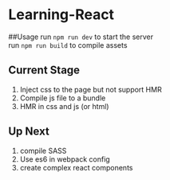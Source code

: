 # Learning-React

##Usage
run `npm run dev` to start the server  
run `npm run build` to compile assets  

## Current Stage
1. Inject css to the page but not support HMR  
2. Compile js file to a bundle  
3. HMR in css and js (or html)


## Up Next
1. compile SASS  
2. Use es6 in webpack config  
3. create complex react components
